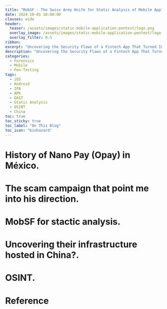 ```yaml
---
title: "MobSF - The Swiss Army Knife for Static Analysis of Mobile Applications"
date: 2024-10-01 10:00:00
classes: wide
header:
  teaser: /assets/images/static-mobile-application-pentest/logo.png
  overlay_image: /assets/images/static-mobile-application-pentest/logo.png
  overlay_filter: 0.5
ribbon: 
excerpt: "Uncovering the Security Flaws of a Fintech App That Turned Into Fraud After Shutdown Part 1"
description: "Uncovering the Security Flaws of a Fintech App That Turned Into Fraud After Shutdown Part 1"
categories:
  - Forensics
  - Mobile
  - Pen-Testing
tags:
  - iOS
  - Android
  - IPA
  - APK
  - DAST
  - Static Analysis
  - OSINT
  - China
toc: true
toc_sticky: true
toc_label: "On This Blog"
toc_icon: "biohazard"
---
```

# History of Nano Pay (Opay) in México.

# The scam campaign that point me into his direction. 

# MobSF for stactic analysis.

# Uncovering their infrastructure hosted in China?.

# OSINT.

# Reference 

